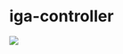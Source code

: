 # iga-controller

[![](https://circleci.com/gh/hermosa-circulo/iga-controller/tree/master.svg?style=shield&circle-token=572773df7a53f1b328846d3a89ea17b71e6402ef)](https://circleci.com/gh/hermosa-circulo/iga-controller)
